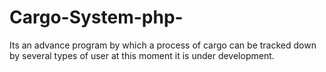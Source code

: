 # Cargo-System-php-

Its an advance program by which a process of cargo can be tracked down by several types of user at this moment it is under development.
